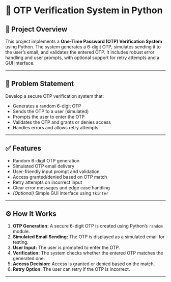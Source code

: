 # 🔐 OTP Verification System in Python

## 📌 Project Overview

This project implements a **One-Time Password (OTP) Verification System** using Python. The system generates a 6-digit OTP, simulates sending it to the user’s email, and validates the entered OTP. It includes robust error handling and user prompts, with optional support for retry attempts and a GUI interface.

---

## 🧩 Problem Statement

Develop a secure OTP verification system that:

- Generates a random 6-digit OTP
- Sends the OTP to a user (simulated)
- Prompts the user to enter the OTP
- Validates the OTP and grants or denies access
- Handles errors and allows retry attempts

---

## ✅ Features

- Random 6-digit OTP generation  
- Simulated OTP email delivery  
- User-friendly input prompt and validation  
- Access granted/denied based on OTP match  
- Retry attempts on incorrect input  
- Clear error messages and edge case handling  
- *(Optional)* Simple GUI interface using `tkinter`  

---

## ⚙️ How It Works

1. **OTP Generation:** A secure 6-digit OTP is created using Python’s `random` module.
2. **Simulated Email Sending:** The OTP is displayed as a simulated email for testing.
3. **User Input:** The user is prompted to enter the OTP.
4. **Verification:** The system checks whether the entered OTP matches the generated one.
5. **Access Decision:** Access is granted or denied based on the match.
6. **Retry Option:** The user can retry if the OTP is incorrect.

---


